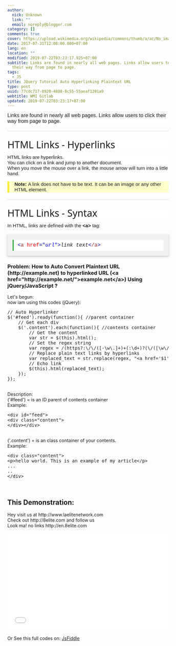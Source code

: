 ```yaml
---
author:
  nick: Unknown
  link: ""
  email: noreply@blogger.com
category: []
comments: true
cover: https://upload.wikimedia.org/wikipedia/commons/thumb/a/ac/No_image_available.svg/2048px-No_image_available.svg.png
date: 2017-07-31T12:08:00.000+07:00
lang: en
location: ""
modified: 2019-07-22T03:23:17.925+07:00
subtitle: Links are found in nearly all web pages. Links allow users to click
  their way from page to page.
tags:
  - JS
title: JQuery Tutorial Auto Hyperlinking Plaintext URL
type: post
uuid: 77cdc717-8920-4888-8c55-55aeaf1201a9
webtitle: WMI Gitlab
updated: 2019-07-22T03:23:17+07:00
---
```


<div class="intro" style="background-color: white; box-sizing: inherit; font-family: Verdana, sans-serif; font-size: 16px;">Links are found in nearly all web pages. Links allow users to click their way from page to page.</div><hr style="background-color: white; border-bottom: 0px; border-image: initial; border-left: 0px; border-right: 0px; border-top-color: rgb(238, 238, 238); border-top-style: solid; box-sizing: content-box; font-family: Verdana, sans-serif; font-size: 15px; height: 0px; margin: 20px 0px; overflow: visible;"><h2 style="background-color: white; box-sizing: inherit; font-family: &quot;Segoe UI&quot;, Arial, sans-serif; font-size: 30px; font-weight: 400; margin: 10px 0px;">HTML Links - Hyperlinks</h2><div style="background-color: white; box-sizing: inherit; font-family: Verdana, sans-serif; font-size: 15px;">HTML links are hyperlinks.</div><div style="background-color: white; box-sizing: inherit; font-family: Verdana, sans-serif; font-size: 15px;">You can click on a link and jump to another document.</div><div style="background-color: white; box-sizing: inherit; font-family: Verdana, sans-serif; font-size: 15px;">When you move the mouse over a link, the mouse arrow will turn into a little hand.</div><div class="w3-panel w3-note" style="background-color: #ffffcc; border-left: 6px solid rgb(255, 235, 59); box-sizing: inherit; font-family: Verdana, sans-serif; font-size: 15px; margin-bottom: 16px; margin-top: 16px; padding: 0.01em 16px;"><div style="box-sizing: inherit;"><strong style="box-sizing: inherit;">Note:</strong>&nbsp;A link does not have to be text. It can be an image or any other HTML element.</div></div><hr style="background-color: white; border-bottom: 0px; border-image: initial; border-left: 0px; border-right: 0px; border-top-color: rgb(238, 238, 238); border-top-style: solid; box-sizing: content-box; font-family: Verdana, sans-serif; font-size: 15px; height: 0px; margin: 20px 0px; overflow: visible;"><h2 style="background-color: white; box-sizing: inherit; font-family: &quot;Segoe UI&quot;, Arial, sans-serif; font-size: 30px; font-weight: 400; margin: 10px 0px;">HTML Links - Syntax</h2><div style="background-color: white; box-sizing: inherit; font-family: Verdana, sans-serif; font-size: 15px;">In HTML, links are defined with the&nbsp;<strong style="box-sizing: inherit;">&lt;a&gt;</strong>&nbsp;tag:</div><div class="w3-example" style="background-color: #f1f1f1; box-shadow: rgba(0, 0, 0, 0.16) 0px 2px 4px 0px, rgba(0, 0, 0, 0.12) 0px 2px 10px 0px !important; box-sizing: inherit; font-family: Verdana, sans-serif; font-size: 15px; margin: 20px 0px; padding: 0.01em 16px;"><div class="w3-code notranslate htmlHigh" style="background-color: white; border-left: 4px solid rgb(76, 175, 80); box-sizing: inherit; font-family: Consolas, &quot;courier new&quot;; font-size: 16px; margin-bottom: 16px !important; margin-top: 16px !important; padding: 8px 12px; width: auto; word-wrap: break-word;"><span style="box-sizing: inherit; color: brown;"><span style="box-sizing: inherit; color: mediumblue;">&lt;</span>a<span style="box-sizing: inherit; color: red;">&nbsp;href<span style="box-sizing: inherit; color: mediumblue;">="<i style="box-sizing: inherit;">url</i>"</span></span><span style="box-sizing: inherit; color: mediumblue;">&gt;</span></span><i style="box-sizing: inherit;">link text</i><span style="box-sizing: inherit; color: brown;"><span style="box-sizing: inherit; color: mediumblue;">&lt;</span>/a<span style="box-sizing: inherit; color: mediumblue;">&gt;</span></span></div></div><h3><b>Problem: How to Auto Convert Plaintext URL (http://example.net) to hyperlinked URL (&lt;a href="http://example.net/"&gt;example.net&lt;/a&gt;) Using jQuery/JavaScript ?</b></h3>Let's begun:<br>now iam using this codes (jQuery):<br><pre>// Auto Hyperlinker<br>$('#feed').ready(function(){ //parent container<br>    // Get each div<br>    $('.content').each(function(){ //contents container<br>        // Get the content<br>        var str = $(this).html();<br>        // Set the regex string<br>        var regex = /(https?:\/\/([-\w\.]+)+(:\d+)?(\/([\w\/_\.]*(\?\S+)?)?)?)/ig<br>        // Replace plain text links by hyperlinks<br>        var replaced_text = str.replace(regex, "&lt;a href='$1' target='_blank'&gt;$1&lt;/a&gt;");<br>        // Echo link<br>        $(this).html(replaced_text);<br>    });<br>});<br></pre><br>Description:<br>('#feed') = is an ID parent of contents container<br>Example:<br><pre>&lt;div id="feed"&gt;<br>&lt;div class="content"&gt;<br>&lt;/div&gt;&lt;/div&gt;</pre><br>('.content') = is an class container of your contents.<br>Example:<br><pre>&lt;div class="content"&gt;<br>&lt;p&gt;hello world. This is an example of my article&lt;/p&gt;<br>...<br>..<br>&lt;/div&gt;</pre><br><h2>This Demonstration:</h2><div id="demoku"><div id="#feed"><div class="content">Hey visit us at http://www.laelitenetwork.com</div><div class="content">Check out http://8elite.com and follow us</div><div class="nolink">Look ma! no links http://en.8elite.com</div></div><script>// Check the main container is ready $('#feed').ready(function(){     // Get each div     $('.content').each(function(){         // Get the content         var str = $(this).html();         // Set the regex string         var regex = /(https?:\/\/([-\w\.]+)+(:\d+)?(\/([\w\/_\.]*(\?\S+)?)?)?)/ig         // Replace plain text links by hyperlinks         var replaced_text = str.replace(regex, "<a href='$1' target='_blank'>$1</a>");         // Echo link         $(this).html(replaced_text);     }); }); </script></div><br><iframe width="100%" scrolling="yes" height="300" src="//jsfiddle.net/dimaslanjaka/x1t2ett9/embedded/js,html,css,result/" allowfullscreen="allowfullscreen" frameborder="0"></iframe><br><br>Or See this full codes on: <a href="https://jsfiddle.net/dimaslanjaka/x1t2ett9/" rel="noopener noreferer nofollow">JsFiddle</a>